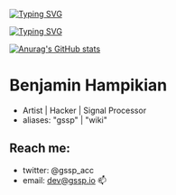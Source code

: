 <p align="center">
    <p align="left">
        <a href="https://git.io/typing-svg"><img src="https://readme-typing-svg.demolab.com?font=Futura&duration=4600&pause=2400&color=FABD2F&vCenter=true&repeat=false&width=435&lines=%5C%5C+code+is+art..." alt="Typing SVG" /></a>
    </p>
    <p align="left">
        <a href="https://git.io/typing-svg"><img src="https://readme-typing-svg.demolab.com?font=Futura&duration=4600&pause=4600&color=FABD2F&vCenter=true&repeat=false&width=435&lines=%5C%5C+this+is+a+gallery..." alt="Typing SVG" /></a>
    </p>
</p>

[![Anurag's GitHub stats](https://github-readme-stats.vercel.app/api?username=gsspdev&include_all_commits=true&theme=aura)](https://github.com/anuraghazra/github-readme-stats)

# Benjamin Hampikian
- Artist | Hacker | Signal Processor
- aliases: "gssp" | "wiki"
  
## Reach me:
- twitter: @gssp_acc
- email: dev@gssp.io 📫 

